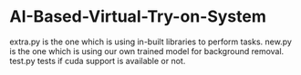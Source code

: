 # AI-Based-Virtual-Try-on-System

extra.py is the one which is using in-built libraries to perform tasks.
new.py is the one which is using our own trained model for background removal.
test.py tests if cuda support is available or not.
